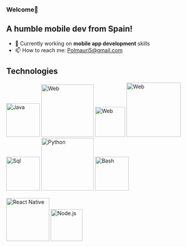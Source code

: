 ### Welcome👋
## A humble mobile dev from Spain!

- 🌱 Currently working on **mobile app development** skills
- 📫 How to reach me: Polmauri5@gmail.com


## Technologies
<div>
  <img src="https://cdn-icons-png.flaticon.com/512/226/226777.png" alt="Java" width="90px">
  <img src="https://kinsta.com/wp-content/uploads/2021/03/HTML-5-Badge-Logo.png" alt="Web" width="140px">
  <img src="https://lenguajecss.com/css/logo.svg" alt="Web" width="80px">
  <img src="https://www.freepnglogos.com/uploads/javascript-png/javascript-logo-transparent-logo-javascript-images-3.png" alt="Web" width="145px">
  <img src="https://www.todopostgresql.com/wp-content/uploads/2021/04/mysql2.png" alt="Sql" width="90px">
  <img src="https://logos-world.net/wp-content/uploads/2021/10/Python-Symbol.png" alt="Python" width="140px">
  <img src="https://sanchezcorbalan.es/wp-content/uploads/Logo-bash-cubo_dark-1.png" alt="Bash" width="90px"> 
  <br><br>
  <img src="https://devtop.io/wp-content/uploads/2022/10/react-native-1.png" alt="React Native" width="115px">
  <img src="https://images.g2crowd.com/uploads/product/image/large_detail/large_detail_f0b606abb6d19089febc9faeeba5bc05/nodejs-development-services.png" alt="Node.js" width="85px">
</div>


